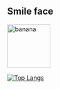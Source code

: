 ## Smile face

<!-- ![Anurag's GitHub stats](https://github-readme-stats.vercel.app/api?username=XRS0&show_icons=true&theme=gotham) -->

<img src="https://webelement.ru/old_webelement/mailing/images/2016.07.22/1/201607220003.gif" alt="banana" width="100" height="100" border="0">

[![Top Langs](https://github-readme-stats.vercel.app/api/top-langs/?username=XRS0&layout=compact&theme=vision-friendly-dark)](https://github.com/anuraghazra/github-readme-stats)
<!--
**XRS0/XRS0** is a ✨ _special_ ✨ repository because its `README.md` (this file) appears on your GitHub profile.

Here are some ideas to get you started:

- 🔭 I’m currently working on ...
- 🌱 I’m currently learning ...
- 👯 I’m looking to collaborate on ...
- 🤔 I’m looking for help with ...
- 💬 Ask me about ...
- 📫 How to reach me: ...
- 😄 Pronouns: ...
- ⚡ Fun fact: ...
-->
